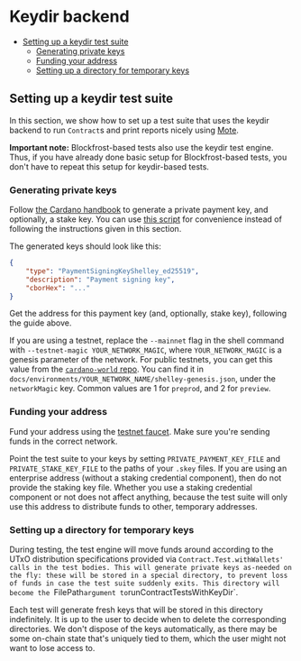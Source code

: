# Keydir backend

<!-- START doctoc generated TOC please keep comment here to allow auto update -->
<!-- DON'T EDIT THIS SECTION, INSTEAD RE-RUN doctoc TO UPDATE -->

- [Setting up a keydir test suite](#setting-up-a-keydir-test-suite)
  - [Generating private keys](#generating-private-keys)
  - [Funding your address](#funding-your-address)
  - [Setting up a directory for temporary keys](#setting-up-a-directory-for-temporary-keys)

<!-- END doctoc generated TOC please keep comment here to allow auto update -->

## Setting up a keydir test suite

In this section, we show how to set up a test suite that uses the keydir backend
to run `Contract`s and print reports nicely using [Mote][mote].

**Important note:** Blockfrost-based tests also use the keydir test engine.
Thus, if you have already done basic setup for Blockfrost-based tests, you don't
have to repeat this setup for keydir-based tests.

### Generating private keys

Follow [the Cardano handbook][cardano-handbook-keys-addresses] to generate a
private payment key, and optionally, a stake key. You can use [this
script][ctl-generate-keys] for convenience instead of following the instructions
given in this section.

The generated keys should look like this:

```json
{
    "type": "PaymentSigningKeyShelley_ed25519",
    "description": "Payment signing key",
    "cborHex": "..."
}
```

Get the address for this payment key (and, optionally, stake key), following the
guide above.

If you are using a testnet, replace the `--mainnet` flag in the shell command
with `--testnet-magic YOUR_NETWORK_MAGIC`, where `YOUR_NETWORK_MAGIC` is a
genesis parameter of the network. For public testnets, you can get this value
from the [`cardano-world` repo][cardano-world]. You can find
it in `docs/environments/YOUR_NETWORK_NAME/shelley-genesis.json`, under the `networkMagic`
key. Common values are 1 for `preprod`, and 2 for `preview`.

### Funding your address

Fund your address using the [testnet faucet][testnet-faucet]. Make sure you're
sending funds in the correct network.

Point the test suite to your keys by setting `PRIVATE_PAYMENT_KEY_FILE` and
`PRIVATE_STAKE_KEY_FILE` to the paths of your `.skey` files. If you are using an
enterprise address (without a staking credential component), then do not provide
the staking key file. Whether you use a staking credential component or not does
not affect anything, because the test suite will only use this address to
distribute funds to other, temporary addresses.

### Setting up a directory for temporary keys

During testing, the test engine will move funds around according to the UTxO
distribution specifications provided via `Contract.Test.withWallets' calls in
the test bodies. This will generate private keys as-needed on the fly: these
will be stored in a special directory, to prevent loss of funds in case the test
suite suddenly exits. This directory will become the `FilePath` argument to
`runContractTestsWithKeyDir`.

Each test will generate fresh keys that will be stored in this directory
indefinitely. It is up to the user to decide when to delete the corresponding
directories. We don't dispose of the keys automatically, as there may be some
on-chain state that's uniquely tied to them, which the user might not want to
lose access to.

[mote]: https://github.com/garyb/purescript-mote
[cardano-handbook-keys-addresses]: https://developers.cardano.org/docs/stake-pool-course/handbook/keys-addresses
[ctl-generate-keys]: https://github.com/Plutonomicon/cardano-transaction-lib/blob/develop/scripts/generate-keys.sh
[cardano-world]: https://github.com/IntersectMBO/cardano-world
[testnet-faucet]: https://docs.cardano.org/cardano-testnet/tools/faucet
